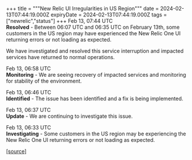 +++
title = """New Relic UI Irregularities in US Region"""
date = 2024-02-13T07:44:19.000Z
expiryDate = 2024-02-13T07:44:19.000Z
tags = ["newrelic","status"]
+++
Feb 13, 07:44 UTC  
**Resolved** - Between 06:07 UTC and 06:35 UTC on February 13th, some customers in the US region may have experienced the New Relic One UI returning errors or not loading as expected.  
  
We have investigated and resolved this service interruption and impacted services have returned to normal operations.

Feb 13, 06:58 UTC  
**Monitoring** - We are seeing recovery of impacted services and monitoring for stability of the environment.

Feb 13, 06:46 UTC  
**Identified** - The issue has been identified and a fix is being implemented.

Feb 13, 06:37 UTC  
**Update** - We are continuing to investigate this issue.

Feb 13, 06:33 UTC  
**Investigating** - Some customers in the US region may be experiencing the New Relic One UI returning errors or not loading as expected.

[[source]](https://status.newrelic.com/incidents/cwclx9t8ysdv)
